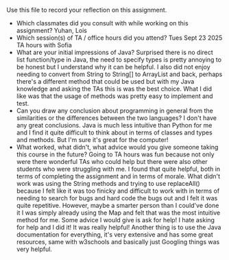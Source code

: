 Use this file to record your reflection on this assignment.

- Which classmates did you consult with while working on this assignment?
    Yuhan, Lois 
- Which session(s) of TA / office hours did you attend?
    Tues Sept 23 2025 TA hours with Sofia 
- What are your initial impressions of Java? 
    Surprised there is no direct list function/type in Java, the need to specify types is pretty annoying to be honest but I understand why it can be helpful. I also did not enjoy needing to convert from String to String[] to ArrayList<String> and back, perhaps there's a different method that could be used but with my Java knowledge and asking the TAs this is was the best choice. 
    What I did like was that the usage of methods was pretty easy to implement and test. 
- Can you draw any conclusion about programming in general from the similarities or the differences between the two languages? 
    I don't have any great conclusions. Java is much less intuitive than Python for me and I find it quite difficult to think about in terms of classes and types and methods. But I'm sure it's great for the computer! 
- What worked, what didn't, what advice would you give someone taking this course in the future?
    Going to TA hours was fun because not only were there wonderful TAs who could help but there were also other students who were struggling with me. I found that quite helpful, both in terms of completing the assignment and in terms of morale. 
    What didn't work was using the String methods and trying to use replaceAll() because I felt like it was too finicky and difficult to work with in terms of needing to search for bugs and hard code the bugs out and I felt it was quite repetitive. However, maybe a smarter person than I could've done it I was simply already using the Map and felt that was the most intuitive method for me. 
    Some advice I would give is ask for help! I hate asking for help and I did it! It was really helpful! Another thing is to use the Java documentation for everything, it's very extensive and has some great resources, same with w3schools and basically just Googling things was very helpful. 